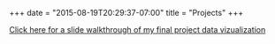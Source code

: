 +++
date = "2015-08-19T20:29:37-07:00"
title = "Projects"
+++

[Click here for a slide walkthrough of my final project data vizualization](slides/slides.html)